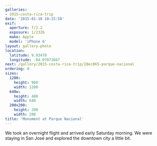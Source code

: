 ```yaml
---
galleries:
- 2015-costa-rica-trip
date: '2015-01-10 10:15:58'
exif:
  aperture: f/2.2
  exposure: 1/2326
  make: Apple
  model: 'iPhone 6'
layout: gallery-photo
location:
  latitude: 9.93478
  longitude: -84.07071667
next: /gallery/2015-costa-rica-trip/28ec865-parque-nacional
ordering: 0
sizes:
  1280:
    height: 960
    width: 1280
  640w:
    height: 480
    width: 640
  200x200:
    height: 200
    width: 200
title: 'Monument at Parque Nacional'
---
```


We took an overnight flight and arrived early Saturday morning. We were staying in San José and explored the downtown city a little bit.

